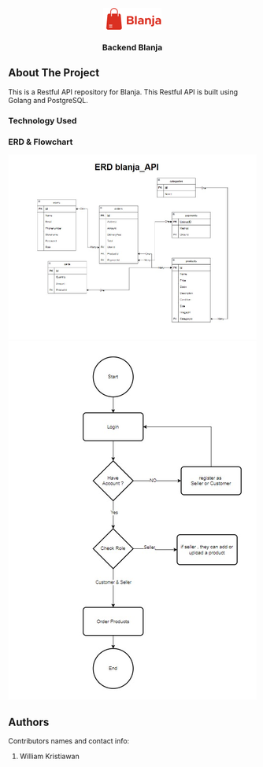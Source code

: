 <div align="center">
  <img src="./src/assets/blanja.png" />
</div>
<h3 align="center">Backend Blanja</h3>

<!-- ABOUT THE PROJECT -->

## About The Project

This is a Restful API repository for Blanja. This Restful API is built using Golang and PostgreSQL.

### Technology Used

[Golang]: https://go.dev/
[Helmet]: https://github.com/goddtriffin/helmet
[AIR]: https://github.com/cosmtrek/air
[Linter]: https://github.com/golangci/golangci-lint
[Gorm]: https://github.com/jinzhu/gorm
[gotenv]: github.com/subosito/gotenv
[bcrypt]: https://www.golang.org/x/crypto/bcrypt
[PostgreSQL]: https://www.postgresql.org/

### ERD & Flowchart

![erd](/src/assets/erd.jpg)
![flowchart](/src/assets/fc.jpg)

## Authors

Contributors names and contact info:

1. William Kristiawan
